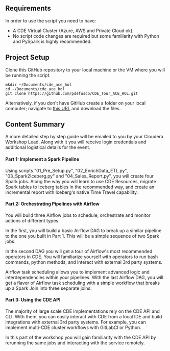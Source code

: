 ## Requirements

In order to use the script you need to have:
* A CDE Virtual Cluster (Azure, AWS and Private Cloud ok).
* No script code changes are required but some familiarity with Python and PySpark is highly recommended.

## Project Setup

Clone this GitHub repository to your local machine or the VM where you will be running the script.

```
mkdir ~/Documents/cde_ace_hol
cd ~/Documents/cde_ace_hol
git clone https://github.com/pdefusco/CDE_Tour_ACE_HOL.git
```

Alternatively, if you don't have GitHub create a folder on your local computer; navigate to [this URL](https://github.com/pdefusco/CDE_Tour_ACE_HOL.git) and download the files.

## Content Summary

A more detailed step by step guide will be emailed to you by your Cloudera Workshop Lead. Along with it you will receive login credentials and additional logistical details for the event.

#### Part 1: Implement a Spark Pipeline

Using scripts "01_Pre_Setup.py", "02_EnrichData_ETL.py", "03_Spark2Iceberg.py" and "04_Sales_Report.py", you will create four Spark jobs. Along the way you will learn to use CDE Resources, migrate Spark tables to Iceberg tables in the recommended way, and create an incremental report with Iceberg's native Time Travel capability.

#### Part 2: Orchestrating Pipelines with Airflow

You will build three Airflow jobs to schedule, orchestrate and monitor actions of different types.

In the first, you will build a basic Airflow DAG to break up a similar pipeline to the one you built in Part 1. This will be a simple sequence of two Spark jobs.

In the second DAG you will get a tour of Airflow's most recommended operators in CDE. You will familiarize yourself with operators to run bash commands, python methods, and interact with external 3rd party systems.

Airflow task scheduling allows you to implement advanced logic and interdependencies within your pipelines. With the last Airflow DAG, you will get a flavor of Airflow task scheduling with a simple workflow that breaks up a Spark Join into three separate joins.

#### Part 3: Using the CDE API

The majority of large scale CDE implementations rely on the CDE API and CLI. With them, you can easily interact with CDE from a local IDE and build integrations with external 3rd party systems. For example, you can implement multi-CDE cluster workflows with GitLabCI or Python.  

In this part of the workshop you will gain familiarity with the CDE API by rerunning the same jobs and interacting with the service remotely.
